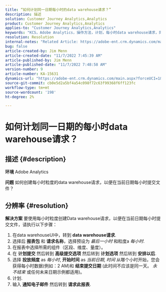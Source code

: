 ```yaml
---
title: “如何计划同一日期每小时的data warehouse请求？”
description: 描述
solution: Customer Journey Analytics,Analytics
product: Customer Journey Analytics,Analytics
applies-to: "Customer Journey Analytics,Analytics"
keywords: "KCS，Adobe Analytics，操作方法，计划，每小时data warehouse请求，同一日期"
resolution: Resolution
internal-notes: "Related Article: https://adobe-ent.crm.dynamics.com/main.aspx?appid=c8f3a4cd-a068-e911-a957-000d3a34e00b&pagetype=entityrecord&etn=knowledgearticle&id=b5d08a45-cea0-ea11-a812-000d3a303484"
bug: false
article-created-by: Jim Menn
article-created-date: "11/7/2022 7:45:39 AM"
article-published-by: Jim Menn
article-published-date: "11/7/2022 7:48:58 AM"
version-number: 9
article-number: KA-15631
dynamics-url: "https://adobe-ent.crm.dynamics.com/main.aspx?forceUCI=1&pagetype=entityrecord&etn=knowledgearticle&id=f2576b26-705e-ed11-9561-6045bd0065f9"
source-git-commit: cb0e5d2a5bf4a54c098f72c63f99368f6ff123fc
workflow-type: tm+mt
source-wordcount: '198'
ht-degree: 2%

---
```


# 如何计划同一日期的每小时data warehouse请求？

## 描述 {#description}


<b>环境</b>
Adobe Analytics

<b>问题</b>
如何创建每小时粒度的data warehouse请求，以便在当前日期每小时提交文件？


## 分辨率 {#resolution}


<b>解决方案</b>
要使用每小时粒度创建Data warehouse请求，以便在当前日期每小时提交文件，请执行以下步骤：

1. 在data warehouseUI中，转到 <b>data warehouse请求</b>.
2. 选择后 <b>报表包</b> 和 <b>请求名称</b>，选择预设为 *最后一小时* 和粒度a *每小时*.
3. 在报表中选择所需的组件（区段、维度、量度）。
4. 在 <b>计划提交</b> 然后转到 <b>高级提交选项</b> 然后转到 <b>计划选项</b> 然后转到 <b>安排以后</b>.
5. 选择 <b>投放频度</b> as *每小时*, <b>开始时间</b> as *当前日期*, *时间* 从哪个小时开始，您会获得每小时数据(例如：2 AM)和 <b>结束提交日期</b> (此时间不应该是同一天。 *永不结束* 或任何未来日期示例都适用)。
6. 计划.
7. 输入 <b>通知电子邮件</b> 然后转到 <b>请求此报表</b>.

